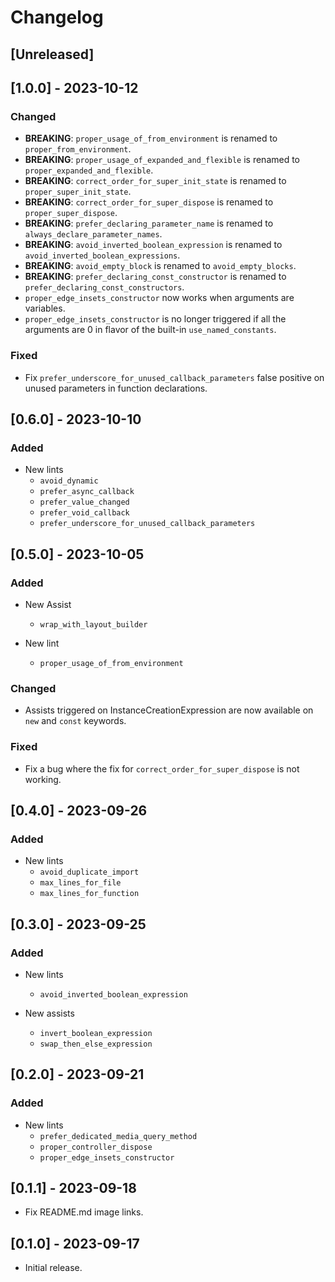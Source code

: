 # Changelog

## [Unreleased]

## [1.0.0] - 2023-10-12

### Changed

- **BREAKING**: `proper_usage_of_from_environment` is renamed to `proper_from_environment`.
- **BREAKING**: `proper_usage_of_expanded_and_flexible` is renamed to `proper_expanded_and_flexible`.
- **BREAKING**: `correct_order_for_super_init_state` is renamed to `proper_super_init_state`.
- **BREAKING**: `correct_order_for_super_dispose` is renamed to `proper_super_dispose`.
- **BREAKING**: `prefer_declaring_parameter_name` is renamed to `always_declare_parameter_names`.
- **BREAKING**: `avoid_inverted_boolean_expression` is renamed to `avoid_inverted_boolean_expressions`.
- **BREAKING**: `avoid_empty_block` is renamed to `avoid_empty_blocks`.
- **BREAKING**: `prefer_declaring_const_constructor` is renamed to `prefer_declaring_const_constructors`.
- `proper_edge_insets_constructor` now works when arguments are variables.
- `proper_edge_insets_constructor` is no longer triggered if all the arguments are 0 in flavor of the built-in `use_named_constants`.

### Fixed

- Fix `prefer_underscore_for_unused_callback_parameters` false positive on unused parameters in function declarations.

## [0.6.0] - 2023-10-10

### Added

- New lints
  - `avoid_dynamic`
  - `prefer_async_callback`
  - `prefer_value_changed`
  - `prefer_void_callback`
  - `prefer_underscore_for_unused_callback_parameters`

## [0.5.0] - 2023-10-05

### Added

- New Assist
  - `wrap_with_layout_builder`

- New lint
  - `proper_usage_of_from_environment`

### Changed

- Assists triggered on InstanceCreationExpression are now available on `new` and `const` keywords.

### Fixed

- Fix a bug where the fix for `correct_order_for_super_dispose` is not working.

## [0.4.0] - 2023-09-26

### Added

- New lints
  - `avoid_duplicate_import`
  - `max_lines_for_file`
  - `max_lines_for_function`

## [0.3.0] - 2023-09-25

### Added

- New lints
  - `avoid_inverted_boolean_expression`

- New assists
  - `invert_boolean_expression`
  - `swap_then_else_expression`

## [0.2.0] - 2023-09-21

### Added

- New lints
  - `prefer_dedicated_media_query_method`
  - `proper_controller_dispose`
  - `proper_edge_insets_constructor`

## [0.1.1] - 2023-09-18

- Fix README.md image links.

## [0.1.0] - 2023-09-17

- Initial release.
